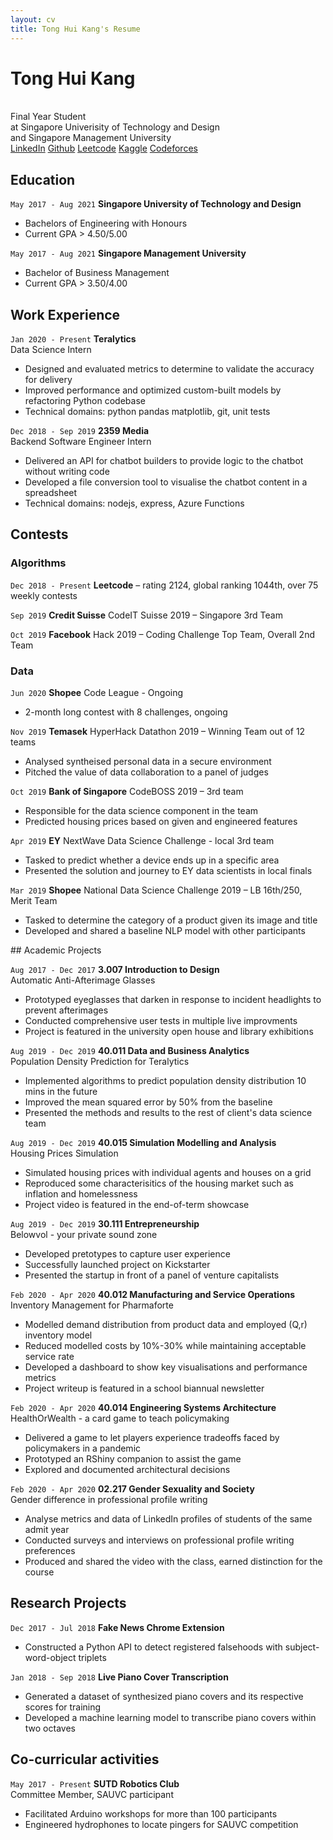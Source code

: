 ```yaml
---
layout: cv
title: Tong Hui Kang's Resume
---
```

# Tong Hui Kang
<br>
Final Year Student <br>
at Singapore Univerisity of Technology and Design <br>
and Singapore Management University

<div id="webaddress">
<a href="https://www.linkedin.com/in/huikang-tong/">
LinkedIn</a>
<a href="https://github.com/tonghuikang/">
Github</a>
<a href="https://www.linkedin.com/in/huikang-tong/">
Leetcode</a>
<a href="https://www.kaggle.com/huikang">
Kaggle</a>
<a href="https://codeforces.com/profile/huikang">
Codeforces</a>
</div>


## Education

`May 2017 - Aug 2021`
**Singapore University of Technology and Design** <br>
- Bachelors of Engineering with Honours
- Current GPA > 4.50/5.00

`May 2017 - Aug 2021`
**Singapore Management University**<br>
- Bachelor of Business Management
- Current GPA > 3.50/4.00


## Work Experience

`Jan 2020 - Present`
**Teralytics**<br>
Data Science Intern
- Designed and evaluated metrics to determine to validate the accuracy for delivery
- Improved performance and optimized custom-built models by refactoring Python codebase
- Technical domains: python pandas matplotlib, git, unit tests

`Dec 2018 - Sep 2019`
**2359 Media**<br>
Backend Software Engineer Intern
- Delivered an API for chatbot builders to provide logic to the chatbot without writing code
- Developed a file conversion tool to visualise the chatbot content in a spreadsheet
- Technical domains: nodejs, express, Azure Functions


## Contests

### Algorithms

`Dec 2018 - Present`
**Leetcode** – rating 2124, global ranking 1044th, over 75 weekly contests

`Sep 2019`
**Credit Suisse** CodeIT Suisse 2019 – Singapore 3rd Team 

`Oct 2019`
**Facebook** Hack 2019 – Coding Challenge Top Team, Overall 2nd Team

### Data

`Jun 2020`
**Shopee** Code League - Ongoing
- 2-month long contest with 8 challenges, ongoing

`Nov 2019`
**Temasek** HyperHack Datathon 2019 – Winning Team out of 12 teams
- Analysed syntheised personal data in a secure environment
- Pitched the value of data collaboration to a panel of judges

`Oct 2019`
**Bank of Singapore** CodeBOSS 2019 – 3rd team
- Responsible for the data science component in the team
- Predicted housing prices based on given and engineered features

`Apr 2019`
**EY** NextWave Data Science Challenge - local 3rd team
- Tasked to predict whether a device ends up in a specific area
- Presented the solution and journey to EY data scientists in local finals

`Mar 2019`
**Shopee** National Data Science Challenge 2019 – LB 16th/250, Merit Team
- Tasked to determine the category of a product given its image and title
- Developed and shared a baseline NLP model with other participants

<div style="page-break-after: always;"></div>
## Academic Projects

`Aug 2017 - Dec 2017`
**3.007 Introduction to Design**<br>
Automatic Anti-Afterimage Glasses 
- Prototyped eyeglasses that darken in response to incident headlights to prevent afterimages
- Conducted comprehensive user tests in multiple live improvments
- Project is featured in the university open house and library exhibitions

`Aug 2019 - Dec 2019`
**40.011 Data and Business Analytics** <br>
Population Density Prediction for Teralytics
- Implemented algorithms to predict population density distribution 10 mins in the future
- Improved the mean squared error by 50% from the baseline
- Presented the methods and results to the rest of client's data science team

`Aug 2019 - Dec 2019`
**40.015 Simulation Modelling and Analysis**<br>
Housing Prices Simulation
- Simulated housing prices with individual agents and houses on a grid
- Reproduced some characterisitics of the housing market such as inflation and homelessness
- Project video is featured in the end-of-term showcase

`Aug 2019 - Dec 2019`
**30.111 Entrepreneurship**<br>
Belowvol - your private sound zone
- Developed pretotypes to capture user experience
- Successfully launched project on Kickstarter
- Presented the startup in front of a panel of venture capitalists

`Feb 2020 - Apr 2020`
**40.012 Manufacturing and Service Operations**<br>
Inventory Management for Pharmaforte
- Modelled demand distribution from product data and employed (Q,r) inventory model
- Reduced modelled costs by 10%-30% while maintaining acceptable service rate
- Developed a dashboard to show key visualisations and performance metrics
- Project writeup is featured in a school biannual newsletter

`Feb 2020 - Apr 2020`
**40.014 Engineering Systems Architecture**<br>
HealthOrWealth - a card game to teach policymaking
- Delivered a game to let players experience tradeoffs faced by policymakers in a pandemic
- Prototyped an RShiny companion to assist the game
- Explored and documented architectural decisions

`Feb 2020 - Apr 2020`
**02.217 Gender Sexuality and Society**<br>
Gender difference in professional profile writing
- Analyse metrics and data of LinkedIn profiles of students of the same admit year
- Conducted surveys and interviews on professional profile writing preferences
- Produced and shared the video with the class, earned distinction for the course

## Research Projects

`Dec 2017 - Jul 2018`
**Fake News Chrome Extension**
- Constructed a Python API to detect registered falsehoods with subject-word-object triplets

`Jan 2018 - Sep 2018`
**Live Piano Cover Transcription** 
- Generated a dataset of synthesized piano covers and its respective scores for training
- Developed a machine learning model to transcribe piano covers within two octaves

## Co-curricular activities

`May 2017 - Present`
**SUTD Robotics Club**<br>
Committee Member, SAUVC participant

- Facilitated Arduino workshops for more than 100 participants
- Engineered hydrophones to locate pingers for SAUVC competition
